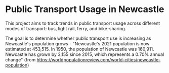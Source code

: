 # Public Transport Usage in Newcastle
This project aims to track trends in public transport usage across different modes of transport: bus, light rail, ferry, and bike-sharing.

The goal is to determine whether public transport use is increasing as Newcastle's population grows - "Newcastle's 2021 population is now estimated at 453,515. In 1950, the population of Newcastle was 160,911. Newcastle has grown by 3,155 since 2015, which represents a 0.70% annual change" (from https://worldpopulationreview.com/world-cities/newcastle-population)
